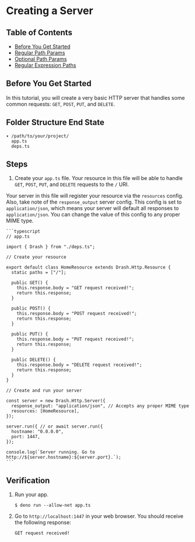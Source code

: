 # Creating a Server

## Table of Contents

- [Before You Get Started](#before-you-get-started)
- [Regular Path Params](#regular-path-params)
- [Optional Path Params](#optional-path-params)
- [Regular Expression Paths](#regular-expression-paths)

## Before You Get Started

In this tutorial, you will create a very basic HTTP server that handles some
common requests: `GET`, `POST`, `PUT`, and `DELETE`.

## Folder Structure End State

```text
▾ /path/to/your/project/
  app.ts
  deps.ts
```

## Steps

1. Create your `app.ts` file. Your resource in this file will be able to handle
   `GET`, `POST`, `PUT`, and `DELETE` requests to the `/` URI.

Your server in this file will register your resource via the `resources` config.
Also, take note of the `response_output` server config. This config is set to
`application/json`, which means your server will default all responses to
`application/json`. You can change the value of this config to any proper MIME
type.

    ```typescript
    // app.ts

    import { Drash } from "./deps.ts";

    // Create your resource

    export default class HomeResource extends Drash.Http.Resource {
      static paths = ["/"];

      public GET() {
        this.response.body = "GET request received!";
        return this.response;
      }

      public POST() {
        this.response.body = "POST request received!";
        return this.response;
      }

      public PUT() {
        this.response.body = "PUT request received!";
        return this.response;
      }

      public DELETE() {
        this.response.body = "DELETE request received!";
        return this.response;
      }
    }

    // Create and run your server

    const server = new Drash.Http.Server({
      response_output: "application/json", // Accepts any proper MIME type
      resources: [HomeResource],
    });

    server.run({ // or await server.run({
      hostname: "0.0.0.0",
      port: 1447,
    });

    console.log(`Server running. Go to http://${server.hostname}:${server.port}.`);
    ```

## Verification

1. Run your app.

    ```shell
    $ deno run --allow-net app.ts
    ```

2. Go to `http://localhost:1447` in your web browser. You should receive the
   following response:

    ```text
    GET request received!
    ```

